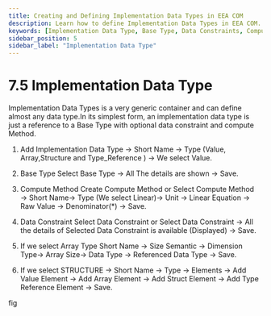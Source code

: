 ```yaml
---
title: Creating and Defining Implementation Data Types in EEA COM
description: Learn how to define Implementation Data Types in EEA COM. Explore options for different types such as Value, Array, and Structure. Understand how to reference Base Types, apply Compute Methods, and use Data Constraints to refine data handling for ECU configurations.
keywords: [Implementation Data Type, Base Type, Data Constraints, Compute Method, Array, Structure, Type Reference, EEA COM, Linear Equation, Raw Value, Denominator]
sidebar_position: 5
sidebar_label: "Implementation Data Type"
---
```


# 7.5 Implementation Data Type

Implementation Data Types is a very generic container and can define almost any data type.In its simplest form, an implementation data type is just a reference to a Base Type with optional data constraint and compute Method.

1. Add Implementation Data Type → Short Name → Type (Value,  Array,Structure and Type_Reference ) → We select Value.

2. Base Type   Select Base Type → All The details are shown → Save.

3. Compute Method  Create Compute Method or Select Compute Method → Short Name→ Type (We select Linear)→ Unit → Linear Equation → Raw Value → Denominator(*) → Save.

4. Data Constraint  Select Data Constraint or Select Data Constraint → All the  details of Selected Data Constraint is available (Displayed) → Save.

5. If we select Array Type  Short Name -> Size Semantic -> Dimension Type→        Array Size→ Data Type → Referenced Data Type → Save.

6.  If we select STRUCTURE → Short Name → Type → Elements → Add Value Element → Add Array Element → Add Struct Element → Add Type Reference Element → Save.

fig